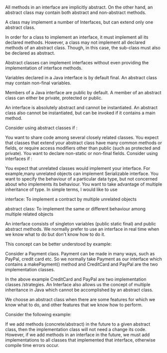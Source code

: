 <!-- some technical bullshits -->
All methods in an interface are implicitly abstract. On the other hand, an abstract class may contain both abstract and non-abstract methods.

A class may implement a number of Interfaces, but can extend only one abstract class.

In order for a class to implement an interface, it must implement all its declared methods. However, a class may not implement all declared methods of an abstract class. Though, in this case, the sub-class must also be declared as abstract.

Abstract classes can implement interfaces without even providing the implementation of interface methods.

Variables declared in a Java interface is by default final. An abstract class may contain non-final variables.

Members of a Java interface are public by default. A member of an abstract class can either be private, protected or public.

An interface is absolutely abstract and cannot be instantiated. An abstract class also cannot be instantiated, but can be invoked if it contains a main method.


<!-- First -->
Consider using abstract classes if :

You want to share code among several closely related classes.
You expect that classes that extend your abstract class have many common methods or fields, or require access modifiers other than public (such as protected and private).
You want to declare non-static or non-final fields.
Consider using interfaces if :

You expect that unrelated classes would implement your interface. For example,many unrelated objects can implement Serializable interface.
You want to specify the behaviour of a particular data type, but not concerned about who implements its behaviour.
You want to take advantage of multiple inheritance of type.
In simple terms, I would like to use

interface: To implement a contract by multiple unrelated objects

abstract class: To implement the same or different behaviour among multiple related objects

<!-- Second -->
An interface consists of singleton variables (public static final) and public abstract methods. We normally prefer to use an interface in real time when we know what to do but don't know how to do it.

This concept can be better understood by example:

Consider a Payment class. Payment can be made in many ways, such as PayPal, credit card etc. So we normally take Payment as our interface which contains a makePayment() method and CreditCard and PayPal are the two implementation classes.

<!-- go to Interface.java -->

In the above example CreditCard and PayPal are two implementation classes /strategies. An Interface also allows us the concept of multiple inheritance in Java which cannot be accomplished by an abstract class.

We choose an abstract class when there are some features for which we know what to do, and other features that we know how to perform.

Consider the following example:

<!-- go to Abstract.java -->

If we add methods (concrete/abstract) in the future to a given abstract class, then the implementation class will not need a change its code. However, if we add methods in an interface in the future, we must add implementations to all classes that implemented that interface, otherwise compile time errors occur.
